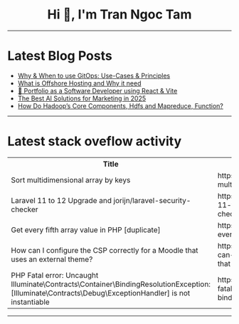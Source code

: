 <h1 align="center">Hi 👋, I'm Tran Ngoc Tam</h1>

---

# Latest Blog Posts 
<!-- BLOG-POST-LIST:START -->
- [Why &amp; When to use GitOps: Use-Cases &amp; Principles](https://dev.to/meteorops/why-when-to-use-gitops-use-cases-principles-4e64)
- [What is Offshore Hosting and Why it need](https://dev.to/developers_today/what-is-offshore-hosting-and-why-it-need-410c)
- [🚀 Portfolio as a Software Developer using React &amp; Vite](https://dev.to/maximdudai/portfolio-as-a-software-developer-using-react-vite-2iak)
- [The Best AI Solutions for Marketing in 2025](https://dev.to/anna-boiko/the-best-ai-solutions-for-marketing-in-2025-2jgk)
- [How Do Hadoop’s Core Components, Hdfs and Mapreduce, Function?](https://dev.to/anna_golubkova/how-do-hadoops-core-components-hdfs-and-mapreduce-function-391n)
<!-- BLOG-POST-LIST:END -->

---

# Latest stack oveflow activity
<table>
  <tr><th>Title</th><th>Link</th></tr>
  <!-- STACKOVERFLOW:START --><tr><td>Sort multidimensional array by keys</td><td>https://stackoverflow.com/questions/79502237/sort-multidimensional-array-by-keys</td></tr><tr><td>Laravel 11 to 12 Upgrade and jorijn/laravel-security-checker</td><td>https://stackoverflow.com/questions/79502097/laravel-11-to-12-upgrade-and-jorijn-laravel-security-checker</td></tr><tr><td>Get every fifth array value in PHP [duplicate]</td><td>https://stackoverflow.com/questions/79502094/get-every-fifth-array-value-in-php</td></tr><tr><td>How can I configure the CSP correctly for a Moodle that uses an external theme?</td><td>https://stackoverflow.com/questions/79502092/how-can-i-configure-the-csp-correctly-for-a-moodle-that-uses-an-external-theme</td></tr><tr><td>PHP Fatal error: Uncaught Illuminate\Contracts\Container\BindingResolutionException:[Illuminate\Contracts\Debug\ExceptionHandler] is not instantiable</td><td>https://stackoverflow.com/questions/79502063/php-fatal-error-uncaught-illuminate-contracts-container-bindingresolutionexcept</td></tr><!-- STACKOVERFLOW:END -->
</table>

---


